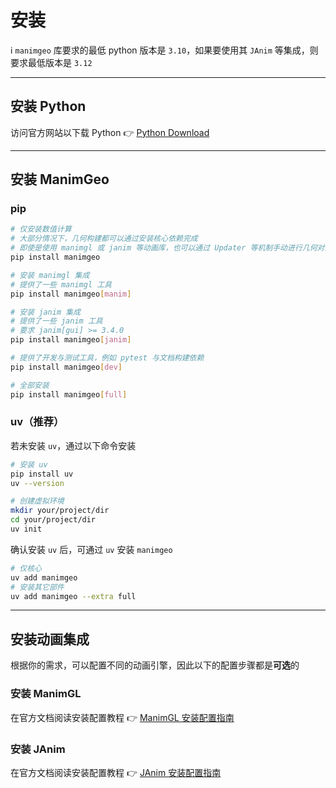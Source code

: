 # 安装

ℹ `manimgeo` 库要求的最低 python 版本是 `3.10`，如果要使用其 `JAnim` 等集成，则要求最低版本是 `3.12`

---

## 安装 Python

访问官方网站以下载 Python 👉 [Python Download](https://www.python.org/downloads/)

---

## 安装 ManimGeo

### pip

```bash
# 仅安装数值计算
# 大部分情况下，几何构建都可以通过安装核心依赖完成
# 即使是使用 manimgl 或 janim 等动画库，也可以通过 Updater 等机制手动进行几何对象的关联更新
pip install manimgeo

# 安装 manimgl 集成
# 提供了一些 manimgl 工具
pip install manimgeo[manim]

# 安装 janim 集成
# 提供了一些 janim 工具
# 要求 janim[gui] >= 3.4.0
pip install manimgeo[janim]

# 提供了开发与测试工具，例如 pytest 与文档构建依赖
pip install manimgeo[dev]

# 全部安装
pip install manimgeo[full]
```

### uv（推荐）

若未安装 `uv`，通过以下命令安装

```bash
# 安装 uv
pip install uv
uv --version

# 创建虚拟环境
mkdir your/project/dir
cd your/project/dir
uv init
```

确认安装 `uv` 后，可通过 `uv` 安装 `manimgeo`

```bash
# 仅核心
uv add manimgeo
# 安装其它部件
uv add manimgeo --extra full
```

---

## 安装动画集成

根据你的需求，可以配置不同的动画引擎，因此以下的配置步骤都是**可选**的

### 安装 ManimGL

在官方文档阅读安装配置教程 👉 [ManimGL 安装配置指南](https://manimgl-zh.readthedocs.io/zh-cn/latest/getting_started/installation.html)

### 安装 JAnim

在官方文档阅读安装配置教程 👉 [JAnim 安装配置指南](https://janim.readthedocs.io/zh-cn/latest/tutorial/installation.html)
